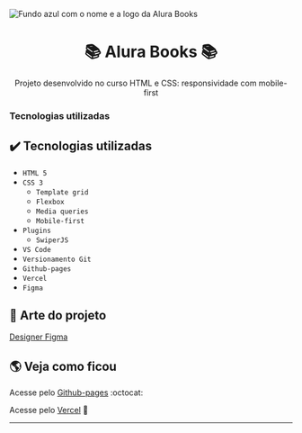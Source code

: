 ![Fundo azul com o nome e a logo da Alura Books](https://github.com/ednosmab/alura-books/assets/37445442/f2f09818-ba2f-47da-950d-bc9071e2c799)

<h1 align="center">📚 Alura Books 📚</h1>
<p align="center">Projeto desenvolvido no curso HTML e CSS: responsividade com mobile-first</p>
<h3>Tecnologias utilizadas</h3>

## ✔️ Tecnologias utilizadas

- ``HTML 5``
- ``CSS 3``
  - ``Template grid``
  - ``Flexbox``
  - ``Media queries``
  - ``Mobile-first``
- ``Plugins``
  - ``SwiperJS``
- ``VS Code``
- ``Versionamento Git``
- ``Github-pages``
- ``Vercel``
- ``Figma``

## 🎨 Arte do projeto

<p>
  <a href="https://www.figma.com/file/9DyxUuS7TTnoXc0pQR2GnL/AluraBooks-%7C-Responsividade-com-Mobile-First-(Copy)?type=design&node-id=37%3A94&mode=dev&t=9awH53YTCv6ZmKSO-1" target="_blank">
    Designer Figma
  </a>
</p>

## 🌎 Veja como ficou

<p>
  Acesse pelo
  <a href="https://ednosmab.github.io/alura-books/">Github-pages</a> :octocat:
</p>
<p>
  Acesse pelo 
  <a href="https://alura-books-rust-tau.vercel.app/">Vercel</a> 🔼
</p>

<hr>

